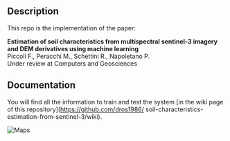 ## Description

This repo is the implementation of the paper:

**Estimation of soil characteristics from multispectral sentinel-3 imagery and DEM derivatives using machine learning**
<br>
Piccoli F., Peracchi M., Schettini R., Napoletano P.
<br>
Under review at Computers and Geosciences


## Documentation

You will find all the information to train and test the system [in the wiki page of this repository](https://github.com/dros1986/
soil-characteristics-estimation-from-sentinel-3/wiki).


![Maps](res/maps.png)

